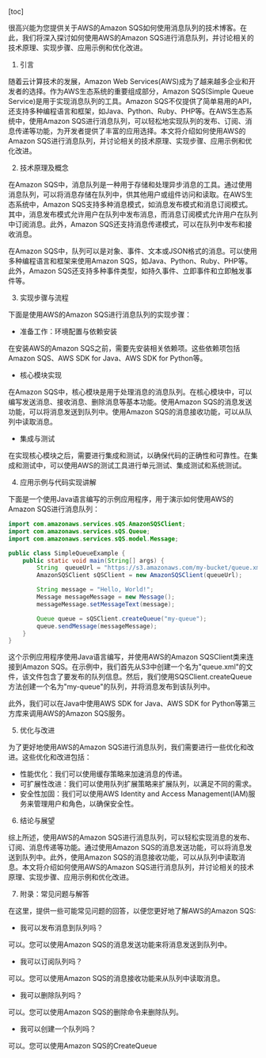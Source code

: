 
[toc]                    
                
                
很高兴能为您提供关于AWS的Amazon SQS如何使用消息队列的技术博客。在此，我们将深入探讨如何使用AWS的Amazon SQS进行消息队列，并讨论相关的技术原理、实现步骤、应用示例和优化改进。

1. 引言

随着云计算技术的发展，Amazon Web Services(AWS)成为了越来越多企业和开发者的选择。作为AWS生态系统的重要组成部分，Amazon SQS(Simple Queue Service)是用于实现消息队列的工具。Amazon SQS不仅提供了简单易用的API，还支持多种编程语言和框架，如Java、Python、Ruby、PHP等。在AWS生态系统中，使用Amazon SQS进行消息队列，可以轻松地实现队列的发布、订阅、消息传递等功能，为开发者提供了丰富的应用选择。本文将介绍如何使用AWS的Amazon SQS进行消息队列，并讨论相关的技术原理、实现步骤、应用示例和优化改进。

2. 技术原理及概念

在Amazon SQS中，消息队列是一种用于存储和处理异步消息的工具。通过使用消息队列，可以将消息存储在队列中，供其他用户或组件访问和读取。在AWS生态系统中，Amazon SQS支持多种消息模式，如消息发布模式和消息订阅模式。其中，消息发布模式允许用户在队列中发布消息，而消息订阅模式允许用户在队列中订阅消息。此外，Amazon SQS还支持消息传递模式，可以在队列中发布和接收消息。

在Amazon SQS中，队列可以是对象、事件、文本或JSON格式的消息。可以使用多种编程语言和框架来使用Amazon SQS，如Java、Python、Ruby、PHP等。此外，Amazon SQS还支持多种事件类型，如持久事件、立即事件和立即触发事件等。

3. 实现步骤与流程

下面是使用AWS的Amazon SQS进行消息队列的实现步骤：

- 准备工作：环境配置与依赖安装

在安装AWS的Amazon SQS之前，需要先安装相关依赖项。这些依赖项包括Amazon SQS、AWS SDK for Java、AWS SDK for Python等。

- 核心模块实现

在Amazon SQS中，核心模块是用于处理消息的消息队列。在核心模块中，可以编写发送消息、接收消息、删除消息等基本功能。使用Amazon SQS的消息发送功能，可以将消息发送到队列中。使用Amazon SQS的消息接收功能，可以从队列中读取消息。

- 集成与测试

在实现核心模块之后，需要进行集成和测试，以确保代码的正确性和可靠性。在集成和测试中，可以使用AWS的测试工具进行单元测试、集成测试和系统测试。

4. 应用示例与代码实现讲解

下面是一个使用Java语言编写的示例应用程序，用于演示如何使用AWS的Amazon SQS进行消息队列：

```java
import com.amazonaws.services.sQS.AmazonSQSClient;
import com.amazonaws.services.sQS.Queue;
import com.amazonaws.services.sQS.model.Message;

public class SimpleQueueExample {
    public static void main(String[] args) {
        String  queueUrl = "https://s3.amazonaws.com/my-bucket/queue.xml";
        AmazonSQSClient sQSClient = new AmazonSQSClient(queueUrl);

        String message = "Hello, World!";
        Message messageMessage = new Message();
        messageMessage.setMessageText(message);

        Queue queue = sQSClient.createQueue("my-queue");
        queue.sendMessage(messageMessage);
    }
}
```

这个示例应用程序使用Java语言编写，并使用AWS的Amazon SQSClient类来连接到Amazon SQS。在示例中，我们首先从S3中创建一个名为"queue.xml"的文件，该文件包含了要发布的队列信息。然后，我们使用SQSClient.createQueue方法创建一个名为"my-queue"的队列，并将消息发布到该队列中。

此外，我们可以在Java中使用AWS SDK for Java、AWS SDK for Python等第三方库来调用AWS的Amazon SQS服务。

5. 优化与改进

为了更好地使用AWS的Amazon SQS进行消息队列，我们需要进行一些优化和改进。这些优化和改进包括：

- 性能优化：我们可以使用缓存策略来加速消息的传递。
- 可扩展性改进：我们可以使用队列扩展策略来扩展队列，以满足不同的需求。
- 安全性加固：我们可以使用AWS Identity and Access Management(IAM)服务来管理用户和角色，以确保安全性。

6. 结论与展望

综上所述，使用AWS的Amazon SQS进行消息队列，可以轻松实现消息的发布、订阅、消息传递等功能。通过使用Amazon SQS的消息发送功能，可以将消息发送到队列中。此外，使用Amazon SQS的消息接收功能，可以从队列中读取消息。本文将介绍如何使用AWS的Amazon SQS进行消息队列，并讨论相关的技术原理、实现步骤、应用示例和优化改进。

7. 附录：常见问题与解答

在这里，提供一些可能常见问题的回答，以便您更好地了解AWS的Amazon SQS:

- 我可以发布消息到队列吗？

可以。您可以使用Amazon SQS的消息发送功能来将消息发送到队列中。
- 我可以订阅队列吗？

可以。您可以使用Amazon SQS的消息接收功能来从队列中读取消息。
- 我可以删除队列吗？

可以。您可以使用Amazon SQS的删除命令来删除队列。
- 我可以创建一个队列吗？

可以。您可以使用Amazon SQS的CreateQueue

